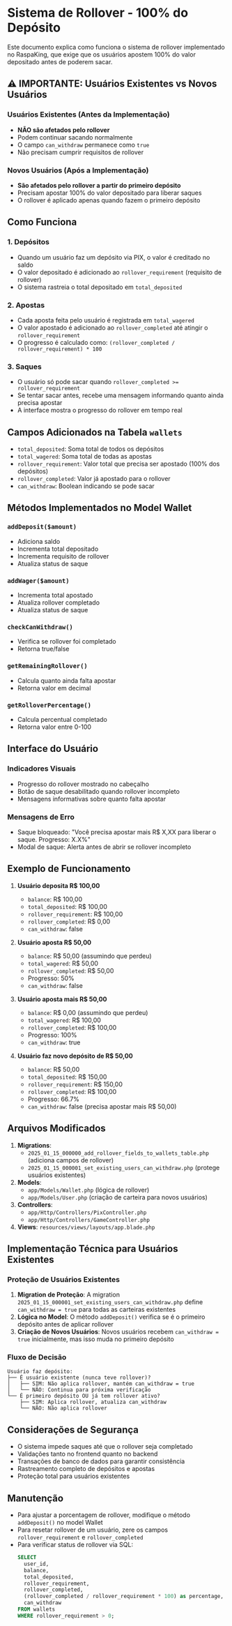 # Sistema de Rollover - 100% do Depósito

Este documento explica como funciona o sistema de rollover implementado no RaspaKing, que exige que os usuários apostem 100% do valor depositado antes de poderem sacar.

## ⚠️ IMPORTANTE: Usuários Existentes vs Novos Usuários

### Usuários Existentes (Antes da Implementação)
- **NÃO são afetados pelo rollover**
- Podem continuar sacando normalmente
- O campo `can_withdraw` permanece como `true`
- Não precisam cumprir requisitos de rollover

### Novos Usuários (Após a Implementação)
- **São afetados pelo rollover a partir do primeiro depósito**
- Precisam apostar 100% do valor depositado para liberar saques
- O rollover é aplicado apenas quando fazem o primeiro depósito

## Como Funciona

### 1. Depósitos
- Quando um usuário faz um depósito via PIX, o valor é creditado no saldo
- O valor depositado é adicionado ao `rollover_requirement` (requisito de rollover)
- O sistema rastreia o total depositado em `total_deposited`

### 2. Apostas
- Cada aposta feita pelo usuário é registrada em `total_wagered`
- O valor apostado é adicionado ao `rollover_completed` até atingir o `rollover_requirement`
- O progresso é calculado como: `(rollover_completed / rollover_requirement) * 100`

### 3. Saques
- O usuário só pode sacar quando `rollover_completed >= rollover_requirement`
- Se tentar sacar antes, recebe uma mensagem informando quanto ainda precisa apostar
- A interface mostra o progresso do rollover em tempo real

## Campos Adicionados na Tabela `wallets`

- `total_deposited`: Soma total de todos os depósitos
- `total_wagered`: Soma total de todas as apostas
- `rollover_requirement`: Valor total que precisa ser apostado (100% dos depósitos)
- `rollover_completed`: Valor já apostado para o rollover
- `can_withdraw`: Boolean indicando se pode sacar

## Métodos Implementados no Model Wallet

### `addDeposit($amount)`
- Adiciona saldo
- Incrementa total depositado
- Incrementa requisito de rollover
- Atualiza status de saque

### `addWager($amount)`
- Incrementa total apostado
- Atualiza rollover completado
- Atualiza status de saque

### `checkCanWithdraw()`
- Verifica se rollover foi completado
- Retorna true/false

### `getRemainingRollover()`
- Calcula quanto ainda falta apostar
- Retorna valor em decimal

### `getRolloverPercentage()`
- Calcula percentual completado
- Retorna valor entre 0-100

## Interface do Usuário

### Indicadores Visuais
- Progresso do rollover mostrado no cabeçalho
- Botão de saque desabilitado quando rollover incompleto
- Mensagens informativas sobre quanto falta apostar

### Mensagens de Erro
- Saque bloqueado: "Você precisa apostar mais R$ X,XX para liberar o saque. Progresso: X.X%"
- Modal de saque: Alerta antes de abrir se rollover incompleto

## Exemplo de Funcionamento

1. **Usuário deposita R$ 100,00**
   - `balance`: R$ 100,00
   - `total_deposited`: R$ 100,00
   - `rollover_requirement`: R$ 100,00
   - `rollover_completed`: R$ 0,00
   - `can_withdraw`: false

2. **Usuário aposta R$ 50,00**
   - `balance`: R$ 50,00 (assumindo que perdeu)
   - `total_wagered`: R$ 50,00
   - `rollover_completed`: R$ 50,00
   - Progresso: 50%
   - `can_withdraw`: false

3. **Usuário aposta mais R$ 50,00**
   - `balance`: R$ 0,00 (assumindo que perdeu)
   - `total_wagered`: R$ 100,00
   - `rollover_completed`: R$ 100,00
   - Progresso: 100%
   - `can_withdraw`: true

4. **Usuário faz novo depósito de R$ 50,00**
   - `balance`: R$ 50,00
   - `total_deposited`: R$ 150,00
   - `rollover_requirement`: R$ 150,00
   - `rollover_completed`: R$ 100,00
   - Progresso: 66.7%
   - `can_withdraw`: false (precisa apostar mais R$ 50,00)

## Arquivos Modificados

1. **Migrations**: 
   - `2025_01_15_000000_add_rollover_fields_to_wallets_table.php` (adiciona campos de rollover)
   - `2025_01_15_000001_set_existing_users_can_withdraw.php` (protege usuários existentes)
2. **Models**: 
   - `app/Models/Wallet.php` (lógica de rollover)
   - `app/Models/User.php` (criação de carteira para novos usuários)
3. **Controllers**: 
   - `app/Http/Controllers/PixController.php`
   - `app/Http/Controllers/GameController.php`
4. **Views**: `resources/views/layouts/app.blade.php`

## Implementação Técnica para Usuários Existentes

### Proteção de Usuários Existentes
1. **Migration de Proteção**: A migration `2025_01_15_000001_set_existing_users_can_withdraw.php` define `can_withdraw = true` para todas as carteiras existentes
2. **Lógica no Model**: O método `addDeposit()` verifica se é o primeiro depósito antes de aplicar rollover
3. **Criação de Novos Usuários**: Novos usuários recebem `can_withdraw = true` inicialmente, mas isso muda no primeiro depósito

### Fluxo de Decisão
```
Usuário faz depósito:
├── É usuário existente (nunca teve rollover)?
│   ├── SIM: Não aplica rollover, mantém can_withdraw = true
│   └── NÃO: Continua para próxima verificação
└── É primeiro depósito OU já tem rollover ativo?
    ├── SIM: Aplica rollover, atualiza can_withdraw
    └── NÃO: Não aplica rollover
```

## Considerações de Segurança

- O sistema impede saques até que o rollover seja completado
- Validações tanto no frontend quanto no backend
- Transações de banco de dados para garantir consistência
- Rastreamento completo de depósitos e apostas
- Proteção total para usuários existentes

## Manutenção

- Para ajustar a porcentagem de rollover, modifique o método `addDeposit()` no model Wallet
- Para resetar rollover de um usuário, zere os campos `rollover_requirement` e `rollover_completed`
- Para verificar status de rollover via SQL:
  ```sql
  SELECT 
    user_id,
    balance,
    total_deposited,
    rollover_requirement,
    rollover_completed,
    (rollover_completed / rollover_requirement * 100) as percentage,
    can_withdraw
  FROM wallets 
  WHERE rollover_requirement > 0;
  ```